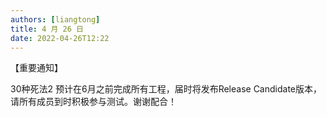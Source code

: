 ```yaml
---
authors: [liangtong]
title: 4 月 26 日
date: 2022-04-26T12:22
---
```


【重要通知】

30种死法2 预计在6月之前完成所有工程，届时将发布Release Candidate版本，请所有成员到时积极参与测试。谢谢配合！
